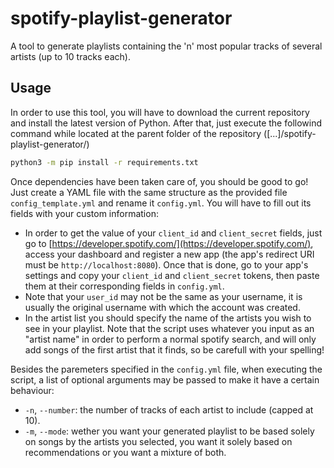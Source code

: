 # spotify-playlist-generator
A tool to generate playlists containing the 'n' most popular tracks of several artists (up to 10 tracks each).
## Usage
In order to use this tool, you will have to download the current repository and install the latest version of Python. After that, just execute the followind command while located at the parent folder of the repository ([...]/spotify-playlist-generator/)
```bash
python3 -m pip install -r requirements.txt
```
Once dependencies have been taken care of, you should be good to go! Just create a YAML file with the same structure as the provided file `config_template.yml` and rename it `config.yml`. You will have to fill out its fields with your custom information:
- In order to get the value of your `client_id` and `client_secret` fields, just go to [https://developer.spotify.com/](https://developer.spotify.com/), access your dashboard and register a new app (the app's redirect URI must be `http://localhost:8080`). Once that is done, go to your app's settings and copy your `client_id` and `client_secret` tokens, then paste them at their corresponding fields in `config.yml`.
- Note that your `user_id` may not be the same as your username, it is usually the original username with which the account was created.
- In the artist list you should specify the name of the artists you wish to see in your playlist. Note that the script uses whatever you input as an "artist name" in order to perform a normal spotify search, and will only add songs of the first artist that it finds, so be carefull with your spelling!

Besides the paremeters specified in the `config.yml` file, when executing the script, a list of optional arguments may be passed to make it have a certain behaviour:
- `-n`, `--number`: the number of tracks of each artist to include (capped at 10).
- `-m`, `--mode`: wether you want your generated playlist to be based solely on songs by the artists you selected, you want it solely based on recommendations or you want a mixture of both.